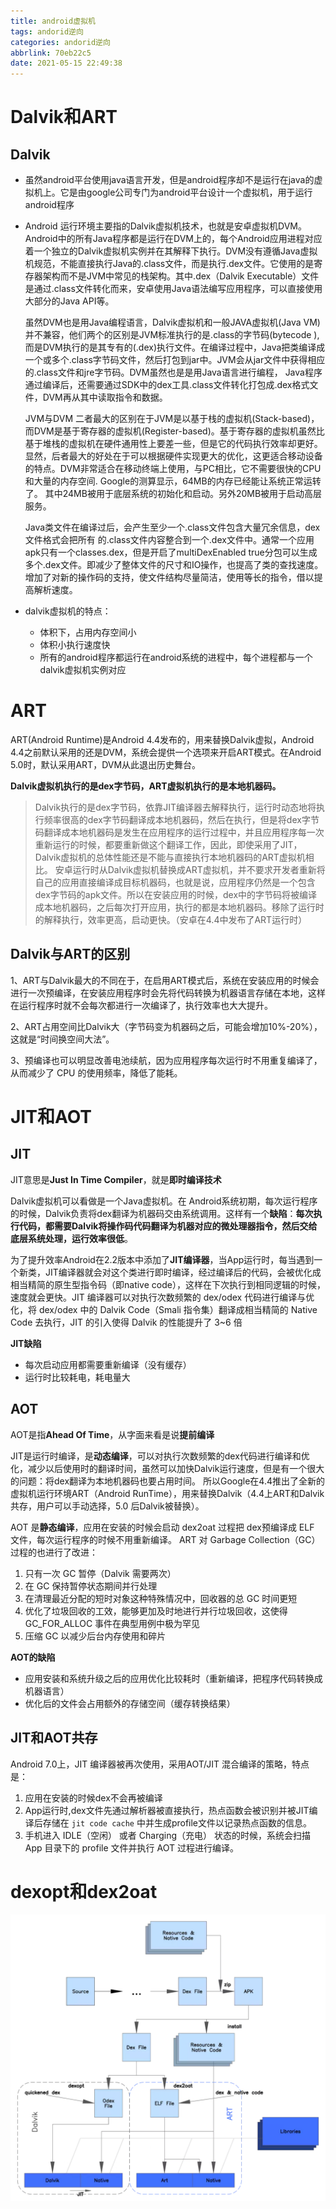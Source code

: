 ```yaml
---
title: android虚拟机
tags: andorid逆向
categories: andorid逆向
abbrlink: 70eb22c5
date: 2021-05-15 22:49:38
---
```


# Dalvik和ART

## Dalvik

- 虽然android平台使用java语言开发，但是android程序却不是运行在java的虚拟机上。它是由google公司专门为android平台设计一个虚拟机，用于运行android程序

- Android 运行环境主要指的Dalvik虚拟机技术，也就是安卓虚拟机DVM。Android中的所有Java程序都是运行在DVM上的，每个Android应用进程对应着一个独立的Dalvik虚拟机实例并在其解释下执行。DVM没有遵循Java虚拟机规范，不能直接执行Java的.class文件，而是执行.dex文件。它使用的是寄存器架构而不是JVM中常见的栈架构。其中.dex（Dalvik Executable）文件是通过.class文件转化而来，安卓使用Java语法编写应用程序，可以直接使用大部分的Java API等。

    虽然DVM也是用Java编程语言，Dalvik虚拟机和一般JAVA虚拟机(Java VM)并不兼容，他们两个的区别是JVM标准执行的是.class的字节码(bytecode ),而是DVM执行的是其专有的(.dex)执行文件。在编译过程中，Java把类编译成一个或多个.class字节码文件，然后打包到jar中。JVM会从jar文件中获得相应的.class文件和jre字节码。DVM虽然也是是用Java语言进行编程， Java程序通过编译后，还需要通过SDK中的dex工具.class文件转化打包成.dex格式文件，DVM再从其中读取指令和数据。

    JVM与DVM 二者最大的区别在于JVM是以基于栈的虚拟机(Stack-based)，而DVM是基于寄存器的虚拟机(Register-based)。基于寄存器的虚拟机虽然比基于堆栈的虚拟机在硬件通用性上要差一些，但是它的代码执行效率却更好。 显然，后者最大的好处在于可以根据硬件实现更大的优化，这更适合移动设备的特点。DVM非常适合在移动终端上使用，与PC相比，它不需要很快的CPU和大量的内存空间. Google的测算显示，64MB的内存已经能让系统正常运转了。 其中24MB被用于底层系统的初始化和启动。另外20MB被用于启动高层服务。

    Java类文件在编译过后，会产生至少一个.class文件包含大量冗余信息，dex文件格式会把所有 的.class文件内容整合到一个.dex文件中。通常一个应用apk只有一个classes.dex，但是开启了multiDexEnabled true分包可以生成多个.dex文件。即减少了整体文件的尺寸和IO操作，也提高了类的查找速度。增加了对新的操作码的支持，使文件结构尽量简洁，使用等长的指令，借以提高解析速度。

- dalvik虚拟机的特点：

    -  体积下，占用内存空间小
    -  体积小执行速度快
    -  所有的android程序都运行在android系统的进程中，每个进程都与一个dalvik虚拟机实例对应

# ART

ART(Android Runtime)是Android 4.4发布的，用来替换Dalvik虚拟，Android 4.4之前默认采用的还是DVM，系统会提供一个选项来开启ART模式。在Android 5.0时，默认采用ART，DVM从此退出历史舞台。

**Dalvik虚拟机执行的是dex字节码，ART虚拟机执行的是本地机器码。**

>  Dalvik执行的是dex字节码，依靠JIT编译器去解释执行，运行时动态地将执行频率很高的dex字节码翻译成本地机器码，然后在执行，但是将dex字节码翻译成本地机器码是发生在应用程序的运行过程中，并且应用程序每一次重新运行的时候，都要重新做这个翻译工作，因此，即使采用了JIT，Dalvik虚拟机的总体性能还是不能与直接执行本地机器码的ART虚拟机相比。 安卓运行时从Dalvik虚拟机替换成ART虚拟机，并不要求开发者重新将自己的应用直接编译成目标机器码，也就是说，应用程序仍然是一个包含dex字节码的apk文件。所以在安装应用的时候，dex中的字节码将被编译成本地机器码，之后每次打开应用，执行的都是本地机器码。移除了运行时的解释执行，效率更高，启动更快。（安卓在4.4中发布了ART运行时） 

## Dalvik与ART的区别

1、ART与Dalvik最大的不同在于，在启用ART模式后，系统在安装应用的时候会进行一次预编译，在安装应用程序时会先将代码转换为机器语言存储在本地，这样在运行程序时就不会每次都进行一次编译了，执行效率也大大提升。

2、ART占用空间比Dalvik大（字节码变为机器码之后，可能会增加10%-20%），这就是“时间换空间大法”。

3、预编译也可以明显改善电池续航，因为应用程序每次运行时不用重复编译了，从而减少了 CPU 的使用频率，降低了能耗。

# JIT和AOT

## JIT

JIT意思是**Just In Time Compiler**，就是**即时编译技术**

Dalvik虚拟机可以看做是一个Java虚拟机。在 Android系统初期，每次运行程序的时候，Dalvik负责将dex翻译为机器码交由系统调用。这样有一个**缺陷**：**每次执行代码，都需要Dalvik将操作码代码翻译为机器对应的微处理器指令，然后交给底层系统处理，运行效率很低**。

为了提升效率Android在2.2版本中添加了**JIT编译器**，当App运行时，每当遇到一个新类，JIT编译器就会对这个类进行即时编译，经过编译后的代码，会被优化成相当精简的原生型指令码（即native code），这样在下次执行到相同逻辑的时候，速度就会更快。JIT 编译器可以对执行次数频繁的 dex/odex 代码进行编译与优化，将 dex/odex 中的 Dalvik Code（Smali 指令集）翻译成相当精简的 Native Code 去执行，JIT 的引入使得 Dalvik 的性能提升了 3~6 倍

**JIT缺陷**

- 每次启动应用都需要重新编译（没有缓存）
- 运行时比较耗电，耗电量大

## AOT

AOT是指**Ahead Of Time**，从字面来看是说**提前编译**

JIT是运行时编译，是**动态编译**，可以对执行次数频繁的dex代码进行编译和优化，减少以后使用时的翻译时间，虽然可以加快Dalvik运行速度，但是有一个很大的问题：将dex翻译为本地机器码也要占用时间。 所以Google在4.4推出了全新的虚拟机运行环境ART（Android RunTime），用来替换Dalvik（4.4上ART和Dalvik共存，用户可以手动选择，5.0 后Dalvik被替换）。

AOT 是**静态编译**，应用在安装的时候会启动 dex2oat 过程把 dex预编译成 ELF 文件，每次运行程序的时候不用重新编译。 ART 对 Garbage Collection（GC）过程的也进行了改进：

1. 只有一次 GC 暂停（Dalvik 需要两次）
2. 在 GC 保持暂停状态期间并行处理
3. 在清理最近分配的短时对象这种特殊情况中，回收器的总 GC 时间更短
4. 优化了垃圾回收的工效，能够更加及时地进行并行垃圾回收，这使得 GC_FOR_ALLOC 事件在典型用例中极为罕见
5. 压缩 GC 以减少后台内存使用和碎片

**AOT的缺陷**

- 应用安装和系统升级之后的应用优化比较耗时（重新编译，把程序代码转换成机器语言）
- 优化后的文件会占用额外的存储空间（缓存转换结果）

## JIT和AOT共存

Android 7.0上，JIT 编译器被再次使用，采用AOT/JIT 混合编译的策略，特点是：

1. 应用在安装的时候dex不会再被编译
2. App运行时,dex文件先通过解析器被直接执行，热点函数会被识别并被JIT编译后存储在 `jit code cache` 中并生成profile文件以记录热点函数的信息。
3. 手机进入 IDLE（空闲） 或者 Charging（充电） 状态的时候，系统会扫描 App 目录下的 profile 文件并执行 AOT 过程进行编译。

# dexopt和dex2oat



![虚拟机](android虚拟机/虚拟机.png)